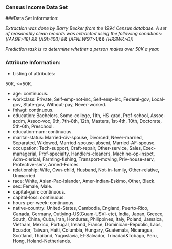 ### Census Income Data Set

###Data Set Information:

*Extraction was done by Barry Becker from the 1994 Census database. A set of reasonably clean records was extracted using the following conditions: ((AAGE>16) && (AGI>100) && (AFNLWGT>1)&& (HRSWK>0))*

*Prediction task is to determine whether a person makes over 50K a year.*

### Attribute Information:

- Listing of attributes:

50K, <=50K.

  - age: continuous.
  - workclass: Private, Self-emp-not-inc, Self-emp-inc, Federal-gov, Local-gov, State-gov, Without-pay, Never-worked.
  - fnlwgt: continuous.
  - education: Bachelors, Some-college, 11th, HS-grad, Prof-school, Assoc-acdm, Assoc-voc, 9th, 7th-8th, 12th, Masters, 1st-4th, 10th, Doctorate, 5th-6th, Preschool.
  - education-num: continuous.
  - marital-status: Married-civ-spouse, Divorced, Never-married, Separated, Widowed, Married-spouse-absent, Married-AF-spouse.
  - occupation: Tech-support, Craft-repair, Other-service, Sales, Exec-managerial, Prof-specialty, Handlers-cleaners, Machine-op-inspct, Adm-clerical, Farming-fishing, Transport-moving, Priv-house-serv, Protective-serv, Armed-Forces.
  - relationship: Wife, Own-child, Husband, Not-in-family, Other-relative, Unmarried.
  - race: White, Asian-Pac-Islander, Amer-Indian-Eskimo, Other, Black.
  - sex: Female, Male.
  - capital-gain: continuous.
  - capital-loss: continuous.
  - hours-per-week: continuous.
  - native-country: United-States, Cambodia, England, Puerto-Rico, Canada, Germany, Outlying-US(Guam-USVI-etc), India, Japan, Greece, South, China, Cuba, Iran, Honduras, Philippines, Italy, Poland, Jamaica, Vietnam, Mexico, Portugal, Ireland, France, Dominican-Republic, Laos, Ecuador, Taiwan, Haiti, Columbia, Hungary, Guatemala, Nicaragua, Scotland, Thailand, Yugoslavia, El-Salvador, Trinadad&Tobago, Peru, Hong, Holand-Netherlands.
